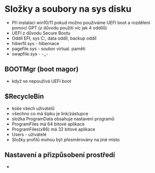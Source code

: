 # Složky a soubory na sys disku
- Při instalaci win10/11 pokud možno používáme UEFI boot a rozdělení pomocí GPT (z důvodu použití víc jak 4 oddílů)
- UEFI z důvodu Secure Bootu
- Oddíl EFI, sys C:, data oddíl, backup oddíl
- hiberfil.sys - hibernace
- pagefile.sys - soubor virtual. paměti
- swapfile.sys - -,,-
## BOOTMgr (boot magor)
- když se nepoužívá UEFI boot
## $RecycleBin
- koše všech uživatelů
- všechno co má šipku je link/zástupce
- složka ProgramData obsahuje nastavení programů
- ProgramFiles má 64 bitové aplikace
- ProgramFiles(x86) má 32 bitové aplikace
- Users - uživatelé
- Složky profilů mohou být přesměrovány na jiné místo
## Nastavení a přizpůsobení prostředí
- 